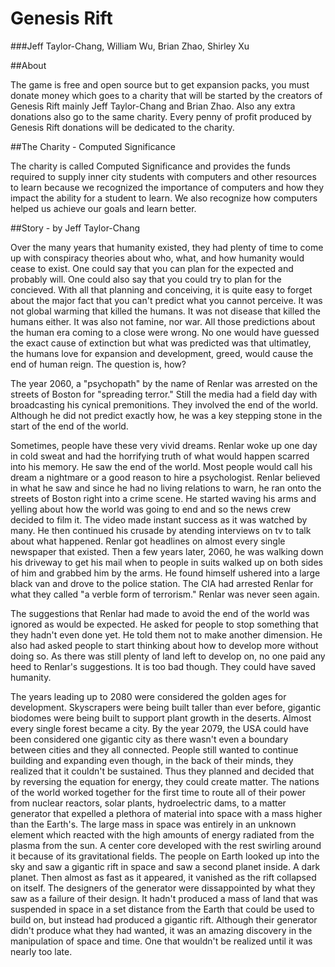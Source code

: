 Genesis Rift
======

###Jeff Taylor-Chang, William Wu, Brian Zhao, Shirley Xu

##About

The game is free and open source but to get expansion packs, you must donate money which goes to a charity
 that will be started by the creators of Genesis Rift mainly Jeff Taylor-Chang and Brian Zhao. Also any
 extra donations also go to the same charity. Every penny of profit produced by Genesis Rift donations
 will be dedicated to the charity.

##The Charity - Computed Significance

The charity is called Computed Significance and provides the funds required to supply inner city students with computers and other resources
 to learn because we recognized the importance of computers and how they impact the ability for a student to learn. We also
 recognize how computers helped us achieve our goals and learn better.

##Story - by Jeff Taylor-Chang

Over the many years that humanity existed, they had plenty of time to come up with conspiracy theories about who, what, and how
 humanity would cease to exist. One could say that you can plan for the expected and probably will. One could also say that you
 could try to plan for the concieved. With all that planning and conceiving, it is quite easy to forget about the major fact that
 you can't predict what you cannot perceive. It was not global warming that killed the humans. It was not disease that killed the
 humans either. It was also not famine, nor war. All those predictions about the human era coming to a close were wrong. No one
 would have guessed the exact cause of extinction but what was predicted was that ultimatley, the humans love for expansion and
 development, greed, would cause the end of human reign. The question is, how?

The year 2060, a "psychopath" by the name of Renlar was arrested on the streets of Boston for "spreading terror." Still the media
 had a field day with broadcasting his cynical premonitions. They involved the end of the world. Although he did not predict exactly
 how, he was a key stepping stone in the start of the end of the world.

Sometimes, people have these very vivid dreams. Renlar woke up one day in cold sweat and had the horrifying truth of what would
 happen scarred into his memory. He saw the end of the world. Most people would call his dream a nightmare or a good reason to
 hire a psychologist. Renlar believed in what he saw and since he had no living relations to warn, he ran onto the streets of
 Boston right into a crime scene. He started waving his arms and yelling about how the world was going to end and so the news
 crew decided to film it. The video made instant success as it was watched by many. He then continued his crusade by atending
 interviews on tv to talk about what happened. Renlar got headlines on almost every single newspaper that existed. Then a few
 years later, 2060, he was walking down his driveway to get his mail when to people in suits walked up on both sides of him and
 grabbed him by the arms. He found himself ushered into a large black van and drove to the police station. The CIA had arrested
 Renlar for what they called "a verble form of terrorism." Renlar was never seen again.

The suggestions that Renlar had made to avoid the end of the world was ignored as would be expected. He asked for people
 to stop something that they hadn't even done yet. He told them not to make another dimension. He also had asked people
 to start thinking about how to develop more without doing so. As there was still plenty of land left to develop on, no
 one paid any heed to Renlar's suggestions. It is too bad though. They could have saved humanity.

The years leading up to 2080 were considered the golden ages for development. Skyscrapers were being built taller than ever before,
 gigantic biodomes were being built to support plant growth in the deserts. Almost every single forest became a city. By the year
 2079, the USA could have been considered one gigantic city as there wasn't even a boundary between cities and they all connected.
 People still wanted to continue building and expanding even though, in the back of their minds, they realized that it couldn't be
 sustained. Thus they planned and decided that by reversing the equation for energy, they could create matter. The nations of the
 world worked together for the first time to route all of their power from nuclear reactors, solar plants, hydroelectric dams, to
 a matter generator that expelled a plethora of material into space with a mass higher than the Earth's. The large mass in space
 was entirely in an unknown element which reacted with the high amounts of energy radiated from the plasma from the sun. A center
 core developed with the rest swirling around it because of its gravitational fields. The people on Earth looked up into the sky
 and saw a gigantic rift in space and saw a second planet inside. A dark planet. Then almost as fast as it appeared, it vanished
 as the rift collapsed on itself. The designers of the generator were dissappointed by what they saw as a failure of their design.
 It hadn't produced a mass of land that was suspended in space in a set distance from the Earth that could be used to build on, but
 instead had produced a gigantic rift. Although their generator didn't produce what they had wanted, it was an amazing discovery in
 the manipulation of space and time. One that wouldn't be realized until it was nearly too late. 
